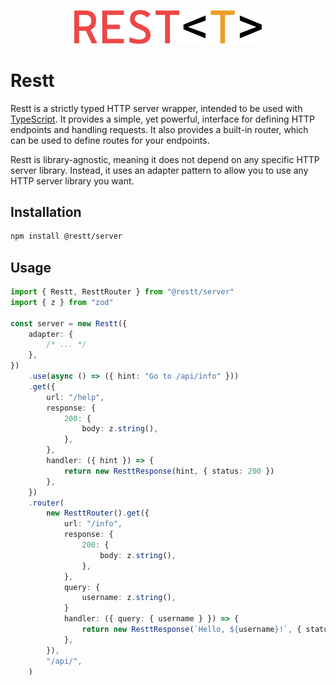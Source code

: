<p align="center">
    <img src="https://raw.githubusercontent.com/daimond113/restt/master/assets/logo.svg" alt="RESTT" width="300">
</p>

# Restt

Restt is a strictly typed HTTP server wrapper, intended to be used with [TypeScript](https://www.typescriptlang.org/).
It provides a simple, yet powerful, interface for defining HTTP endpoints and handling requests. It also provides a built-in router, which can be used to define routes for your endpoints.

Restt is library-agnostic, meaning it does not depend on any specific HTTP server library. Instead, it uses an adapter pattern to allow you to use any HTTP server library you want.

## Installation

```bash
npm install @restt/server
```

## Usage

```typescript
import { Restt, ResttRouter } from "@restt/server"
import { z } from "zod"

const server = new Restt({
	adapter: {
		/* ... */
	},
})
	.use(async () => ({ hint: "Go to /api/info" }))
	.get({
		url: "/help",
		response: {
			200: {
				body: z.string(),
			},
		},
		handler: ({ hint }) => {
			return new ResttResponse(hint, { status: 200 })
		},
	})
	.router(
		new ResttRouter().get({
			url: "/info",
			response: {
				200: {
					body: z.string(),
				},
			},
			query: {
				username: z.string(),
			}
			handler: ({ query: { username } }) => {
				return new ResttResponse(`Hello, ${username}!`, { status: 200 })
			},
		}),
		"/api/",
	)
```
